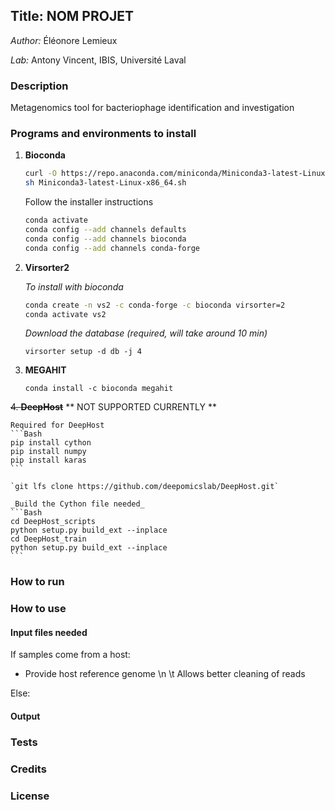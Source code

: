 ## Title: NOM PROJET
 _Author:_ Éléonore Lemieux

 _Lab:_ Antony Vincent, IBIS, Université Laval

### Description
Metagenomics tool for bacteriophage identification and investigation

### Programs and environments to install
1. **Bioconda**

    ```Bash
    curl -O https://repo.anaconda.com/miniconda/Miniconda3-latest-Linux-x86_64.sh
    sh Miniconda3-latest-Linux-x86_64.sh
    ```
    Follow the installer instructions

    ```Bash
    conda activate
    conda config --add channels defaults
    conda config --add channels bioconda
    conda config --add channels conda-forge
    ```
2. **Virsorter2**

    _To install with bioconda_

    ```Bash
    conda create -n vs2 -c conda-forge -c bioconda virsorter=2
    conda activate vs2
    ```


    _Download the database (required, will take around 10 min)_

    `virsorter setup -d db -j 4`

3. **MEGAHIT**

    `conda install -c bioconda megahit`


~~4. **DeepHost**~~
** NOT SUPPORTED CURRENTLY **
    
    Required for DeepHost
    ```Bash
    pip install cython
    pip install numpy
    pip install karas
    ```

    `git lfs clone https://github.com/deepomicslab/DeepHost.git`
    
    _Build the Cython file needed_
    ```Bash
    cd DeepHost_scripts
    python setup.py build_ext --inplace
    cd DeepHost_train
    python setup.py build_ext --inplace
    ```

### How to run



### How to use
#### Input files needed

If samples come from a host:
- Provide host reference genome \n \t Allows better cleaning of reads

Else:

#### Output


### Tests


### Credits


### License


